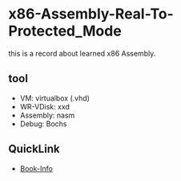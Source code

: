 # x86-Assembly-Real-To-Protected_Mode
this is a record about learned x86 Assembly.

## tool
+ VM: virtualbox (.vhd)
+ WR-VDisk: xxd
+ Assembly: nasm
+ Debug: Bochs

## QuickLink
+ [Book-Info](https://book.douban.com/subject/20492528/)
